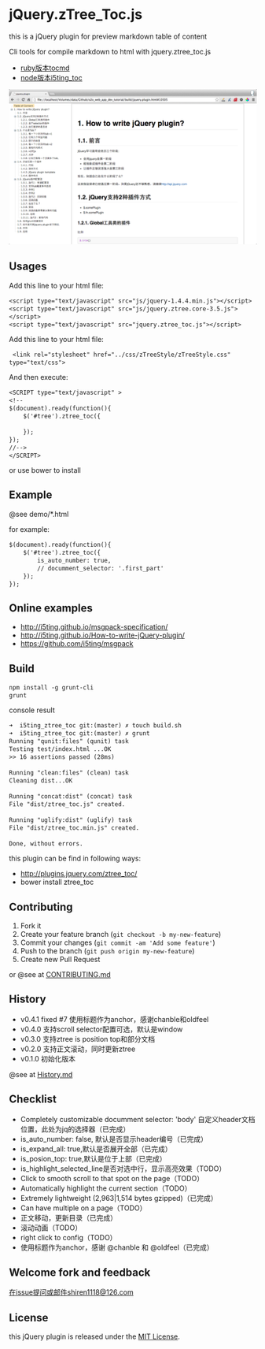 # jQuery.zTree_Toc.js

this is a jQuery plugin for preview  markdown table of content

Cli tools for compile markdown to html with jquery.ztree_toc.js

- [ruby版本tocmd](https://github.com/i5ting/tocmd.gem)
- [node版本i5ting_toc](https://github.com/i5ting/tocmd.npm)


![](demo/3.png)

<!--![](demo/4.png)

![](demo/5.png)

![](demo/1.png)

![](demo/2.png) -->

## Usages

Add this line to your html file:

	<script type="text/javascript" src="js/jquery-1.4.4.min.js"></script>
	<script type="text/javascript" src="js/jquery.ztree.core-3.5.js"></script>
	<script type="text/javascript" src="jquery.ztree_toc.js"></script>

Add this line to your html file:

	 <link rel="stylesheet" href="../css/zTreeStyle/zTreeStyle.css" type="text/css">

And then execute:

	<SCRIPT type="text/javascript" >
	<!--
	$(document).ready(function(){
		$('#tree').ztree_toc({

		});
	});
	//-->
	</SCRIPT>

or use bower to install

## Example

@see demo/*.html

for example:

	$(document).ready(function(){
		$('#tree').ztree_toc({
			is_auto_number: true,
			// documment_selector: '.first_part'
		});
	});


## Online examples

- http://i5ting.github.io/msgpack-specification/
- http://i5ting.github.io/How-to-write-jQuery-plugin/
- https://github.com/i5ting/msgpack

## Build

	npm install -g grunt-cli
	grunt
	
console result

```
➜  i5ting_ztree_toc git:(master) ✗ touch build.sh
➜  i5ting_ztree_toc git:(master) ✗ grunt 
Running "qunit:files" (qunit) task
Testing test/index.html ...OK
>> 16 assertions passed (28ms)

Running "clean:files" (clean) task
Cleaning dist...OK

Running "concat:dist" (concat) task
File "dist/ztree_toc.js" created.

Running "uglify:dist" (uglify) task
File "dist/ztree_toc.min.js" created.

Done, without errors.
```

this plugin can be find in following ways:

- http://plugins.jquery.com/ztree_toc/
- bower install ztree_toc

## Contributing

1. Fork it
2. Create your feature branch (`git checkout -b my-new-feature`)
3. Commit your changes (`git commit -am 'Add some feature'`)
4. Push to the branch (`git push origin my-new-feature`)
5. Create new Pull Request

or @see at [CONTRIBUTING.md](CONTRIBUTING.md)

## History

- v0.4.1 fixed #7  使用标题作为anchor，感谢chanble和oldfeel
- v0.4.0 支持scroll selector配置可选，默认是window
- v0.3.0 支持ztree is position top和部分文档
- v0.2.0 支持正文滚动，同时更新ztree
- v0.1.0 初始化版本


@see at [History.md](History.md)

## Checklist

- Completely customizable documment selector: 'body' 自定义header文档位置，此处为jq的选择器（已完成）
- is_auto_number: false, 默认是否显示header编号（已完成）
- is_expand_all: true,默认是否展开全部（已完成）
- is_posion_top: true,默认是位于上部（已完成）
- is_highlight_selected_line是否对选中行，显示高亮效果（TODO）
- Click to smooth scroll to that spot on the page（TODO）
- Automatically highlight the current section（TODO）
- Extremely lightweight (2,963|1,514 bytes gzipped)（已完成）
- Can have multiple on a page（TODO）
- 正文移动，更新目录（已完成）
- 滚动动画（TODO）
- right click to config（TODO）
- 使用标题作为anchor，感谢 @chanble 和 @oldfeel（已完成）

## Welcome fork and feedback

在issue提问或邮件shiren1118@126.com

## License

this jQuery plugin is released under the [MIT License](http://www.opensource.org/licenses/MIT).
